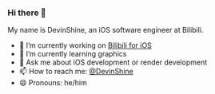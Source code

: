 ### Hi there 👋

My name is DevinShine, an iOS software engineer at Bilibili.

- 🔭 I’m currently working on [Bilibili for iOS](https://apps.apple.com/cn/app/%E5%93%94%E5%93%A9%E5%93%94%E5%93%A9-%E5%BC%B9%E5%B9%95%E7%95%AA%E5%89%A7%E7%9B%B4%E6%92%AD%E9%AB%98%E6%B8%85%E8%A7%86%E9%A2%91/id736536022)
- 🌱 I’m currently learning graphics
- 💬 Ask me about iOS development or render development
- 📫 How to reach me: [@DevinShine](https://github.com/DevinShine)
- 😄 Pronouns: he/him

